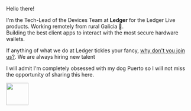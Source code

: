 <div>
  <p>Hello there!</p>
  <p>I'm the Tech-Lead of the Devices Team at <b>Ledger</b> for the Ledger Live products. Working remotely from rural Galicia 🏴󠁥󠁳󠁧󠁡󠁿.</br>Building the best client apps to interact with the most secure hardware wallets.</p>
  <p>If anything of what we do at Ledger tickles your fancy, <a href="https://jobs.lever.co/ledger?lever-via=_GalFy8eJt">why don't you join us?</a>. We are always hiring new talent</p>
  <p>I will admit I'm completely obsessed with my dog Puerto so I will not miss the opportunity of sharing this here.</p>
  <img src="https://emoji.slack-edge.com/T032Z0S1J/heart_eyes_puerto/9342fc8007b2368b.png" width="60px" />
</div>
